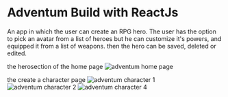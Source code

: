 # Adventum Build with ReactJs
An app in which the user can create an RPG hero. The user has the option to pick an avatar from a list of heroes but he can customize it's powers, and equipped it from a list of weapons.
then the hero can be saved, deleted or edited.

the herosection of the home page
![adventum home page](https://user-images.githubusercontent.com/91473510/173666469-ad3867df-063f-406e-baee-0565bfa6ee24.png)

the create a character page
![adventum character 1](https://user-images.githubusercontent.com/91473510/173666485-b38e3741-f6e8-4fb1-8558-e18cf5f9243f.png)
![adventum character 2](https://user-images.githubusercontent.com/91473510/173666503-5ae2dfa0-e909-4a89-bead-e90eb69fe179.png)
![adventum character 4](https://user-images.githubusercontent.com/91473510/173666517-25ff4dd8-530c-489e-8870-2d26d2d10734.png)
